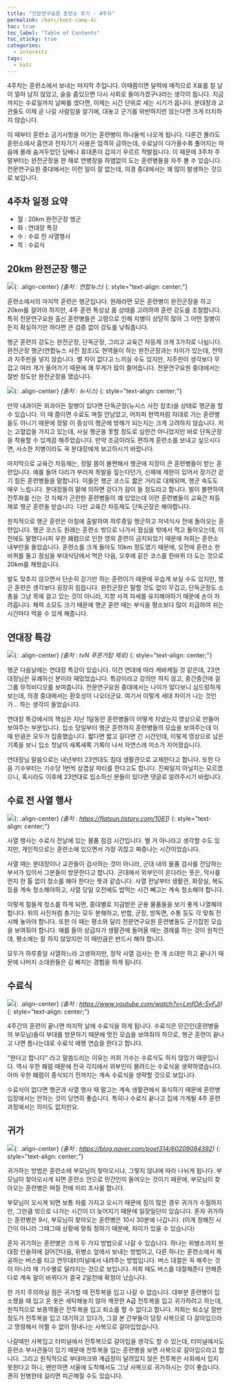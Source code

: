 ```yaml
---
title: "전문연구요원 훈련소 후기 - 4주차"
permalink: /katc/boot-camp-4/
toc: true
toc_label: "Table of Contents"
toc_sticky: true
categories:
  - interests
tags:
  - katc
---
```


4주차는 훈련소에서 보내는 마지막 주입니다. 이때쯤이면 달력에 매직으로 X표를 칠 날이 얼마 남지 않았고, 슬슬 좀있으면 다시 사회로 돌아가겠구나라는 생각이 듭니다. 지금까지는 수료일까지 날짜를 셌다면, 이제는 시간 단위로 세는 시기가 옵니다. 분대장과 교관들도 이제 곧 나갈 사람임을 알기에, 대놓고 군기를 위반하지만 않는다면 크게 터치하지 않습니다.

이 때부터 훈련소 금기사항을 어기는 훈련병이 하나둘씩 나오게 됩니다. 다른건 몰라도 훈련소에서 흡연과 전자기기 사용은 엄격히 금하는데, 수료날이 다가올수록 풀어지는 마음에 몰래 숨겨두었던 담배나 휴대폰이 갑자기 우르르 적발됩니다. 이 때문에 3주차 주말부터는 완전군장을 한 채로 연병장을 하염없이 도는 훈련병들을 자주 볼 수 있습니다. 전문연구요원 중대에서는 이런 일이 잘 없는데, 의경 중대에서는 꽤 많이 발생하는 것으로 보입니다.

## 4주차 일정 요약

- 월 : 20km 완전군장 행군
- 화 : 연대장 특강
- 수 : 수료 전 사열행사
- 목 : 수료식


## 20km 완전군장 행군

![](https://github.com/JoonsuRyu/images/blob/master/KATC/004/01.png?raw=true){: .align-center}
*(출처 : 연합뉴스)*
{: style="text-align: center;"}

훈련소에서의 마지막 훈련은 행군입니다. 원래라면 모든 훈련병이 완전군장을 하고 20km를 걸어야 하지만, 4주 훈련 특성상 몸 상태를 고려하여 훈련 강도를 조절합니다. 특히 전문연구요원 출신 훈련병들은 고령으로 인해 지병이 상당히 많아 그 어떤 질병이든지 확실하기만 하다면 큰 검증 없이 강도를 낮춰줍니다.

행군 훈련의 강도는 완전군장, 단독군장, 그리고 교육간 차등제 크게 3가지로 나뉩니다. 완전군장 행군(연합뉴스 사진 참조)도 현역들이 하는 완전군장과는 차이가 있는데, 천막과 지주핀을 넣지 않습니다. 별 차이 없다고 느끼실 수도 있지만, 지주핀이 생각보다 무겁고 여러 개가 들어가기 때문에 꽤 무게가 많이 줄어듭니다. 전문연구요원 중대에서는 절반 정도만 완전군장을 맸습니다.

![](https://github.com/JoonsuRyu/images/blob/master/KATC/004/02.png?raw=true){: .align-center}
*(출처 : 뉴시스)*
{: style="text-align: center;"}

만약 내과이든 외과이든 질병이 있다면 단독군장(뉴시스 사진 참조)을 상태로 행군을 할 수 있습니다. 이 때 쯤이면 수료도 며칠 안남았고, 어차피 현역처럼 자대로 가는 훈련병들도 아니기 때문에 정말 이 증상이 행군에 방해가 되는지는 크게 고려하지 않습니다. 저는 고혈압을 가지고 있는데, 사실 행군을 못할 정도로 심한건 아니었지만 바로 단독군장을 착용할 수 있게끔 해주었습니다. 만약 조금이라도 편하게 훈련소를 보내고 싶으시다면, 사소한 지병이라도 꼭 분대장에게 보고하시기 바랍니다.

마지막으로 교육간 차등제는, 정말 몸이 불편해서 행군에 지장이 큰 훈련병들이 받는 훈련입니다. 예를 들어 다리가 부러져 목발을 짚는다던가, 신체에 제한이 있어서 장기간 걷기 힘든 훈련병들을 말합니다. 이들은 행군 코스도 짧은 거리로 대체되며, 행군 속도도 매우 느립니다. 분대장들의 말에 의하면 걷다가 잠이 들 정도라고 합니다. 발이 불편하여 전투화를 신는 것 자체가 곤란한 훈련병들이 꽤 있었는데 이런 훈련병들이 교육간 차등제로 행군 훈련을 받습니다. 다만 교육간 차등제도 단독군장은 해야합니다.

원칙적으로 행군 훈련은 아침에 출발하여 하루종일 행군하고 저녁식사 전에 돌아오는 훈련입니다. 행군 코스도 원래는 훈련소 밖으로 나가서 점심을 밖에서 먹고 돌아오는데, 이전에도 말했다시피 우한 폐렴으로 인한 영외 훈련이 금지되었기 때문에 저희는 훈련소 내부만을 돌았습니다. 훈련소를 크게 돌아도 10km 정도였기 때문에, 오전에 훈련소 한바퀴를 돌고 점심을 부대식당에서 먹은 다음, 오후에 같은 코스를 한바퀴 더 도는 것으로 20km를 채웠습니다.

발도 맞추지 않으면서 단순히 걷기만 하는 훈련이기 때문에 우습게 보실 수도 있지만, 행군 훈련은 생각보다 굉장히 힘듭니다. 완전군장은 말할 것도 없이 무겁고, 단독군장도 소총을 그냥 목에 걸고 있는 것이 아니라, 지향 사격 자세를 유지해야하기 때문에 손이 저려옵니다. 체력 소모도 크기 때문에 행군 훈련 때는 부식을 평소보다 많이 지급하여 쉬는 시간마다 먹을 수 있게 해줍니다.

## 연대장 특강

![](https://github.com/JoonsuRyu/images/blob/master/KATC/004/03.png?raw=true){: .align-center}
*(출처 : tvN 푸른거탑 제로)*
{: style="text-align: center;"}

행군 다음날에는 연대장 특강이 있습니다. 이건 연대에 따라 케바케일 것 같은데, 23연대장님은 유쾌하신 분이라 재밌었습니다. 특강이라고 강의만 하지 않고, 중간중간에 걸그룹 뮤직비디오를 보여줍니다. 전문연구요원 중대에서는 나이가 많다보니 심드렁하게 보는데, 의경 중대에서는 환호성이 나오더군요. 여기서 이렇게 세대 차이가 나는 것인가... 하는 생각이 들었습니다.

연대장 특강에서의 핵심은 지난 1달동안 훈련병들이 어떻게 지냈는지 영상으로 만들어 보여주는 부분입니다. 입소 당일부터 행군 훈련까지 훈련병들의 모습을 보여주는데 이 때 만큼은 모두가 집중했습니다. 짧다면 짧고 길다면 긴 시간인데, 이렇게 영상으로 남은 기록을 보니 입소 첫날이 새록새록 기록이 나서 자연스레 미소가 지어졌습니다.

연대장님 말씀으로는 내년부터 23연대도 침대 생활관으로 교체한다고 합니다. 또한 다음 기수부터는 기수당 1번씩 삼겹살 파티를 한다고도 합니다. 진짜일지 아닐지는 모르겠으니, 혹시라도 이후에 23연대로 입소하신 분들이 있다면 댓글로 알려주시기 바랍니다.

## 수료 전 사열 행사

![](https://github.com/JoonsuRyu/images/blob/master/KATC/004/04.png?raw=true){: .align-center}
*(출처 : https://flatsun.tistory.com/1061)*
{: style="text-align: center;"}

사열 행사는 수료식 전날에 있는 물품 점검 시간입니다. 별 거 아니라고 생각할 수도 있지만, 개인적으로는 훈련소에 있으면서 가장 귀찮고 짜증나는 시간이었습니다.

사열 때는 분대장이나 교관들이 검사하는 것이 아니라, 군대 내의 물품 검사를 전담하는 부서가 있어서 그분들이 방문한다고 합니다. 군대에서 외부인이 온다라는 뜻은, 막사를 먼지 한 톨 없이 청소를 해야 한다는 뜻과 같습니다. 사열 전날부터 생활관, 화장실, 복도 등을 계속 청소해야하고, 사열 당일 오전에도 밥먹는 시간 빼고는 계속 청소해야 합니다.

이렇게 힘들게 청소를 하게 되면, 중대별로 지급받은 군용 물품들을 보기 좋게 나열해야 합니다. 위의 사진처럼 총기는 모두 분해하고, 반합, 군장, 방독면, 수통 등도 각 맞춰 전시해 놓아야 합니다. 또한 이 때는 평소와 달리 전문연구요원 훈련병들도 군기잡힌 모습을 보여줘야 합니다. 예를 들어 상급자가 생활관에 들어올 때는 경례를 하는 것이 원칙인데, 평소에는 잘 하지 않았지만 이 때만큼은 반드시 해야 합니다.

모두가 하루종일 사열하느라 고생하지만, 정작 사열 검사는 한 개 소대만 하고 끝나기 때문에 나머지 소대원들은 김 빠지는 경험을 하게 됩니다.

## 수료식

![](https://github.com/JoonsuRyu/images/blob/master/KATC/004/05.png?raw=true){: .align-center}
*(출처 : https://www.youtube.com/watch?v=LmfOA-5yFJI)*
{: style="text-align: center;"}

4주간의 훈련이 끝나면 마지막 날에 수료식을 하게 됩니다. 수료식은 민간인(훈련병들의 부모님)들이 부대를 방문하기 때문에 멋진 모습을 보여줘야 하므로, 행군 훈련이 끝나고 나면 틈나는대로 수료식 예행 연습을 한다고 합니다.

"한다고 합니다" 라고 말씀드리는 이유는 저희 기수는 수료식도 하지 않았기 때문입니다. 역시 우한 폐렴 때문에 전국 각지에서 외부인이 몰려드는 수료식을 생략하였습니다. 아마 우한 폐렴이 종식되기 전까지는 계속 수료식을 생략할 것으로 보입니다.

수료식이 없다면 행군과 사열 행사 때 말고는 계속 생활관에서 휴식하기 때문에 훈련병 입장에서는 안하는 것이 당연히 좋습니다. 특히나 수료식 끝나고 집에 가게될 4주 훈련 과정에서는 의미도 없지만요.

## 귀가

![](https://github.com/JoonsuRyu/images/blob/master/KATC/004/06.png?raw=true){: .align-center}
*(출처 : https://blog.naver.com/poet314/60209084392)*
{: style="text-align: center;"}

귀가하는 방법은 훈련소에 부모님이 찾아오시냐, 그렇지 않냐에 따라 나뉘게 됩니다. 부모님이 찾아오시게 되면 훈련소 안으로 민간인이 들어오는 것이기 때문에, 부모님이 찾아오는 훈련병은 며칠 전에 미리 조사를 합니다.

부모님이 오시게 되면 보통 차를 가지고 오시기 때문에 짐이 많은 경우 귀가가 수월하지만, 그만큼 밖으로 나가는 시간이 더 늦어지기 때문에 일장일단이 있습니다. 혼자 귀가하는 훈련병은 9시, 부모님이 찾아오는 훈련병은 10시 30분에 나갑니다. (이게 정해진 시간이 아니라 그때그때 상황에 맞춰 정하기 때문에, 차이가 있을 수 있습니다)

혼자 귀가하는 훈련병은 크게 두 가지 방법으로 나갈 수 있습니다. 하나는 위병소까지 분대장 인솔하에 걸어간다음, 위병소 앞에서 보내는 방법이고, 다른 하나는 훈련소에서 제공하는 버스를 타고 연무대터미널에서 내려주는 방법입니다. 버스 대절은 꼭 해주는 것이 아니라 매 기수별로 달라지는 것으로 보입니다. 저희 때도 버스를 대절해준다 안해준다로 계속 말이 바뀌다가 결국 2일전에 확정이 났습니다.

한 가지 주의하실 점은 귀가할 때 전투복을 입고 나갈 수 없습니다. 대부분 훈련병이 입소했을 때 입고 온 옷은 세탁해놓지 않아 깨끗한 A급 전투복을 입고 귀가하려고 하는데, 원칙적으로 보충역들은 전투복을 입고 퇴소를 할 수 없다고 합니다. 저희는 퇴소날 절반 정도가 전투복을 입고 대기하고 있다가, 그걸 본 간부들이 당장 사복으로 다 갈아입으라고 명령해서 어쩔 수 없이 땀내나는 사복으로 갈아입었습니다.

나갈때만 사복입고 터미널에서 전투복으로 갈아입을 생각도 할 수 있는데, 터미널에서도 훈련소 부사관들이 있기 때문에 전투복을 입는 훈련병을 보면 사복으로 갈아입으라고 합니다. 그리고 원칙적으로 부대마크와 계급장이 달려있지 않은 전투복은 사회에서 입지 못한다고 하니, 왠만하면 서울에 도착해서도 그냥 사복으로 귀가하시는 것이 좋습니다. 괜히 헌병한테 걸리면 피곤해질 수도 있습니다.